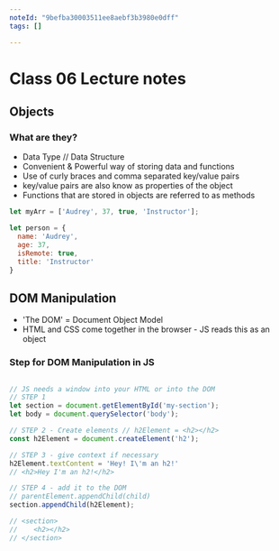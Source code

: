 ```yaml
---
noteId: "9befba30003511ee8aebf3b3980e0dff"
tags: []

---
```


# Class 06 Lecture notes

## Objects

### What are they?

- Data Type // Data Structure
- Convenient & Powerful way of storing data and functions
- Use of curly braces and comma separated key/value pairs
- key/value pairs are also know as properties of the object
- Functions that are stored in objects are referred to as methods

```javascript
let myArr = ['Audrey', 37, true, 'Instructor'];

let person = {
  name: 'Audrey',
  age: 37,
  isRemote: true,
  title: 'Instructor'
}
```

## DOM Manipulation

- 'The DOM' = Document Object Model
- HTML and CSS come together in the browser - JS reads this as an object

### Step for DOM Manipulation in JS

```javascript

// JS needs a window into your HTML or into the DOM
// STEP 1
let section = document.getElementById('my-section');
let body = document.querySelector('body');

// STEP 2 - Create elements // h2Element = <h2></h2>
const h2Element = document.createElement('h2');

// STEP 3 - give context if necessary
h2Element.textContent = 'Hey! I\'m an h2!'
// <h2>Hey I'm an h2!</h2>

// STEP 4 - add it to the DOM
// parentElement.appendChild(child)
section.appendChild(h2Element);

// <section>
//    <h2></h2>
// </section>
```
